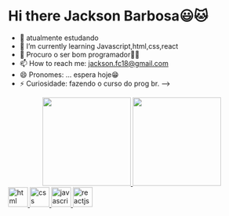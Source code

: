 # Hi there Jackson Barbosa😃🐱


- 🔭  atualmente  estudando 
- 🌱 I’m currently learning Javascript,html,css,react
- 🤔 Procuro o ser bom programador🐱‍👤
- 📫 How to reach me: jackson.fc18@gmail.com
- 😄 Pronomes: ... espera hoje😁
- ⚡ Curiosidade: fazendo o curso do prog br. 
-->
<div align = "center">
  <a href="https://github.com/JacksonBarbosa">
  <img height = "180em" src = "https://github-readme-stats.vercel.app/api?username=JacksonBarbosa&show_icons=true&theme=red&include_all_commits=true&count_private=true" />
  <img height = "180em" src = "https://github-readme-stats.vercel.app/api/top-langs/?username=JacksonBarbosa&layout=compact&langs_count=7&theme=dark" />
</div>
<img src = "https://cdn.jsdelivr.net/gh/devicons/devicon/icons/html5/html5-original.svg" alt = "html" widtf = "40" height = "40" style = "max -largura: 100%; margem: 0 2px; "> </img>
<img src = "https://cdn.jsdelivr.net/gh/devicons/devicon/icons/css3/css3-original.svg" alt = "css" widtf = "40" height = "40" style = "max -largura: 100%; margem: 0 2px; "> </img>
<img src = "https://cdn.jsdelivr.net/gh/devicons/devicon/icons/javascript/javascript-original.svg" alt = "javascript" widtf = "40" height = "40" style = "max -largura: 100%; margem: 0 2px; "> </img>
<img src = "https://cdn.jsdelivr.net/gh/devicons/devicon/icons/react/react-original.svg" alt = "reactjs" widtf = "40" height = "40" style = "max -largura: 100%; margem: 0 2px; "> </img>




